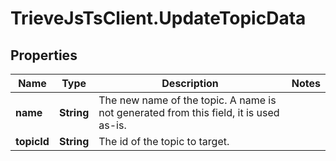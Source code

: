 # TrieveJsTsClient.UpdateTopicData

## Properties

Name | Type | Description | Notes
------------ | ------------- | ------------- | -------------
**name** | **String** | The new name of the topic. A name is not generated from this field, it is used as-is. | 
**topicId** | **String** | The id of the topic to target. | 


